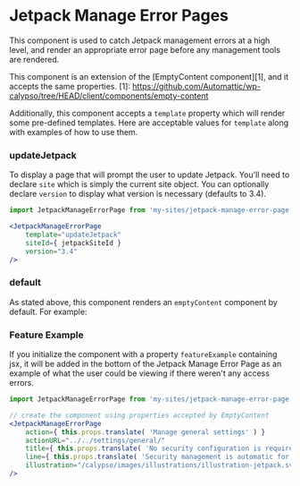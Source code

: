 # Jetpack Manage Error Pages

This component is used to catch Jetpack management errors at a high level,
and render an appropriate error page before any management tools are rendered.

This component is an extension of the [EmptyContent component][1], and it accepts
the same properties.
[1]: https://github.com/Automattic/wp-calypso/tree/HEAD/client/components/empty-content

Additionally, this component accepts a `template` property which will render some pre-defined
templates. Here are acceptable values for `template` along with examples of how to use them.

### updateJetpack

To display a page that will prompt the user to update Jetpack.
You'll need to declare `site` which is simply the current site object.
You can optionally declare `version` to display what version is necessary (defaults to 3.4).

```jsx
import JetpackManageErrorPage from 'my-sites/jetpack-manage-error-page';

<JetpackManageErrorPage
    template="updateJetpack"
    siteId={ jetpackSiteId }
    version="3.4"
/>
```

### default

As stated above, this component renders an `emptyContent` component by default. For example:

### Feature Example

If you initialize the component with a property `featureExample` containing jsx, it will be added in the bottom of the Jetpack Manage Error Page as an example of what the user could be viewing if there weren't any access errors.

```jsx
import JetpackManageErrorPage from 'my-sites/jetpack-manage-error-page';

// create the component using properties accepted by EmptyContent
<JetpackManageErrorPage
    action={ this.props.translate( 'Manage general settings' ) }
    actionURL="../../settings/general/"
    title={ this.props.translate( 'No security configuration is required.' ) }
    line={ this.props.translate( 'Security management is automatic for WordPress.com sites.' ) }
    illustration="/calypso/images/illustrations/illustration-jetpack.svg"
/>
```
